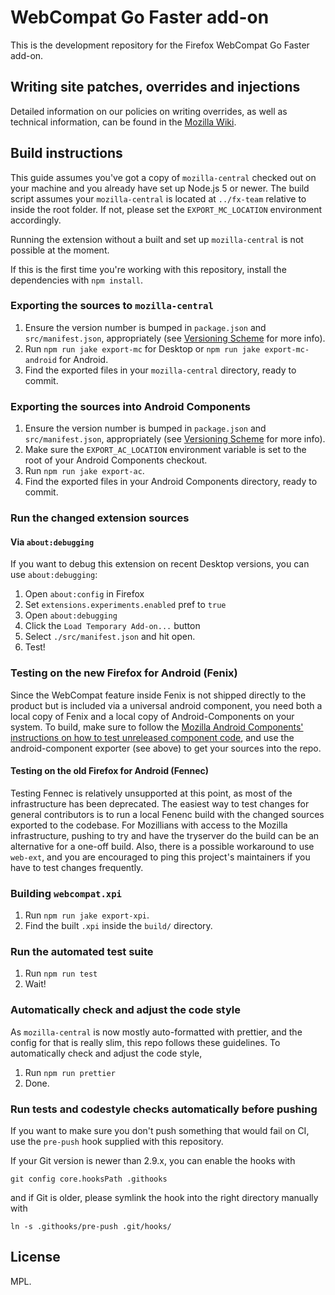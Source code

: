 # WebCompat Go Faster add-on

This is the development repository for the Firefox WebCompat Go Faster add-on.

## Writing site patches, overrides and injections

Detailed information on our policies on writing overrides, as well as technical information, can be found in the [Mozilla Wiki](https://wiki.mozilla.org/Compatibility/Go_Faster_Addon/Override_Policies_and_Workflows).

## Build instructions

This guide assumes you've got a copy of `mozilla-central` checked out on your machine and you already have set up Node.js 5 or newer. The build script assumes your `mozilla-central` is located at `../fx-team` relative to inside the root folder. If not, please set the `EXPORT_MC_LOCATION` environment accordingly.

Running the extension without a built and set up `mozilla-central` is not possible at the moment.

If this is the first time you're working with this repository, install the dependencies with `npm install`.

### Exporting the sources to `mozilla-central`

1. Ensure the version number is bumped in `package.json` and `src/manifest.json`, appropriately (see [Versioning Scheme](https://github.com/mozilla/webcompat-addon/wiki/Versioning-Scheme) for more info).
2. Run `npm run jake export-mc` for Desktop or `npm run jake export-mc-android` for Android.
3. Find the exported files in your `mozilla-central` directory, ready to commit.

### Exporting the sources into Android Components

1. Ensure the version number is bumped in `package.json` and `src/manifest.json`, appropriately (see [Versioning Scheme](https://github.com/mozilla/webcompat-addon/wiki/Versioning-Scheme) for more info).
2. Make sure the `EXPORT_AC_LOCATION` environment variable is set to the root of your Android Components checkout.
3. Run `npm run jake export-ac`.
4. Find the exported files in your Android Components directory, ready to commit.

### Run the changed extension sources

#### Via `about:debugging`

If you want to debug this extension on recent Desktop versions, you can use `about:debugging`:

1. Open `about:config` in Firefox
2. Set `extensions.experiments.enabled` pref to `true`
3. Open `about:debugging`
4. Click the `Load Temporary Add-on...` button
5. Select `./src/manifest.json` and hit open.
6. Test!

### Testing on the new Firefox for Android (Fenix)

Since the WebCompat feature inside Fenix is not shipped directly to the product but is included via a universal android component, you need both a local copy of Fenix and a local copy of Android-Components on your system. To build, make sure to follow the [Mozilla Android Components' instructions on how to test unreleased component code](https://mozac.org/contributing/testing-components-inside-app), and use the android-component exporter (see above) to get your sources into the repo.

#### Testing on the old Firefox for Android (Fennec)

Testing Fennec is relatively unsupported at this point, as most of the infrastructure has been deprecated. The easiest way to test changes for general contributors is to run a local Fenenc build with the changed sources exported to the codebase. For Mozillians with access to the Mozilla infrastructure, pushing to try and have the tryserver do the build can be an alternative for a one-off build. Also, there is a possible workaround to use `web-ext`, and you are encouraged to ping this project's maintainers if you have to test changes frequently.

### Building `webcompat.xpi`

1. Run `npm run jake export-xpi`.
2. Find the built `.xpi` inside the `build/` directory.

### Run the automated test suite

1. Run `npm run test`
2. Wait!

### Automatically check and adjust the code style

As `mozilla-central` is now mostly auto-formatted with prettier, and the config for that is really slim, this repo follows these guidelines. To automatically check and adjust the code style,

1. Run `npm run prettier`
2. Done.

### Run tests and codestyle checks automatically before pushing

If you want to make sure you don't push something that would fail on CI, use the `pre-push` hook supplied with this repository.

If your Git version is newer than 2.9.x, you can enable the hooks with

```
git config core.hooksPath .githooks
```

and if Git is older, please symlink the hook into the right directory manually with

```
ln -s .githooks/pre-push .git/hooks/
```

## License

MPL.
